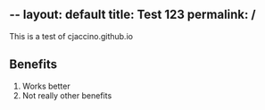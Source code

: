 --
layout: default
title: Test 123
permalink: /
---


This is a test of cjaccino.github.io


## Benefits

1.  Works better
2.  Not really other benefits

